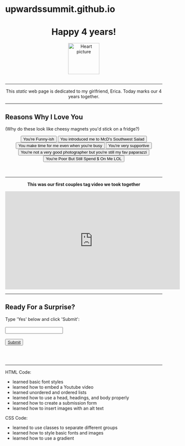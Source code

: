 # upwardssummit.github.io
<html lang="eng"> 

<html>
  <head> 
	<title>Our 4th Anniversary</title>
	<link rel="stylesheet" href="projectce.css">
</head>

<body>

<div class="bannerce">
<center>
	<h1> Happy 4 years! </h1>
</center>

<center><img src="https://images.firstpost.com/wp-content/uploads/2020/01/love-3061483_1280.jpg" alt="Heart picture" height="100" width="100"></center>

</div>

<br>
<hr>
  <center><p> This <i> static </i> web page is dedicated to my girlfriend, Erica. Today marks our 4 years together. </p> </center>

<hr>

<h2>Reasons Why I Love You</h2>
<p>(Why do these look like cheesy magnets you'd stick on a fridge?)</p>

<div class="tablece">
<center>
<tr>
<td><button>You're Funny-ish</button></td>
<td><button>You introduced me to McD's Southwest Salad</button></td>
<td><button>You make time for me even when you're busy</button></td>
</tr>
<tr>
<td><button>You're very supportive</button></td>
<td><button>You're not a very good photographer but you're still my fav paparazzi</button></td>
<td><button>You're Poor But Still Spend $ On Me LOL</button></td>
</tr>
</table></center>
</div>

<br>
<br>

<hr>

<div class="maroonce">
<center> <p><b>This was our first couples tag video we took together</b></p> </center>

<center><iframe width="560" height="315" src="https://www.youtube.com/embed/cquYw266hCc" title="YouTube video player" frameborder="0" allow="accelerometer; autoplay; clipboard-write; encrypted-media; gyroscope; picture-in-picture" allowfullscreen></iframe></center>
</div>

<hr>

<div class="contactform">
<h2> Ready For a Surprise? </h2>
<form>
Type 'Yes' below and click 'Submit': <br><br>
<input type="text"> <br><br>
<button><a href="#">Submit</a></button>
</form>
</div>

<br>
<br>
<hr>
<h8> HTML Code: </h8>
<h10> 
<ul> <li>learned basic font styles </li>
	<li>learned how to embed a Youtube video</li>
	<li>learned unordered and ordered lists</li>
	<li>learned how to use a head, headings, and body properly</li>
	<li>learned how to create a submission form</li>
	<li>learned how to insert images with an alt text</li>

</ul>
</h10>
<h8> CSS Code: </h8>
<h10> 
<ul> <li>learned to use classes to separate different groups</li>
	<li>learned how to style basic fonts and images</li>
	<li>learned how to use a gradient</li>

</ul>
</h10>

  </body>
</html>



